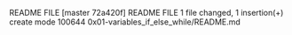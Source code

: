 README FILE
[master 72a420f] README FILE
 1 file changed, 1 insertion(+)
 create mode 100644 0x01-variables_if_else_while/README.md
